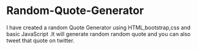 # Random-Quote-Generator
I have created a random Quote Generator using HTML,bootstrap,css and basic JavaScript .It will generate random random quote and you can also tweet that quote on twitter.
